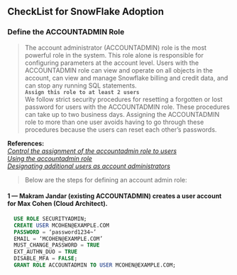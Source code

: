 ## CheckList for SnowFlake Adoption

### Define the ACCOUNTADMIN Role
> The account administrator (ACCOUNTADMIN) role is the most powerful role in the system. This role alone is responsible for configuring parameters at the account level. Users with the ACCOUNTADMIN role can view and operate on all objects in the account, can view and manage Snowflake billing and credit data, and can stop any running SQL statements.  
**`Assign this role to at least 2 users`**  
> We follow strict security procedures for resetting a forgotten or lost password for users with the ACCOUNTADMIN role. These procedures can take up to two business days. Assigning the ACCOUNTADMIN role to more than one user avoids having to go through these procedures because the users can reset each other’s passwords.  
  
**References:**  
*[Control the assignment of the accountadmin role to users](https://docs.snowflake.net/manuals/user-guide/security-access-control-considerations.html#control-the-assignment-of-the-accountadmin-role-to-users)  
[Using the accountadmin role](https://docs.snowflake.net/manuals/user-guide/security-access-control-considerations.html#using-the-accountadmin-role)  
[Designating additional users as account administrators](https://docs.snowflake.net/manuals/user-guide/security-access-control-configure.html#designating-additional-users-as-account-administrators)*  
> Below are the steps for defining an account admin role:
#### 1 — Makram Jandar (existing ACCOUNTADMIN) creates a user account for Max Cohen (Cloud Architect).
```sql
  USE ROLE SECURITYADMIN;
  CREATE USER MCOHEN@EXAMPLE.COM
  PASSWORD = ‘password1234~’
  EMAIL = ‘MCOHEN@EXAMPLE.COM’
  MUST_CHANGE_PASSWORD = TRUE
  EXT_AUTHN_DUO = TRUE
  DISABLE_MFA = FALSE;
  GRANT ROLE ACCOUNTADMIN TO USER MCOHEN@EXAMPLE.COM;
```

[4]: http://example.org/ "Title"

